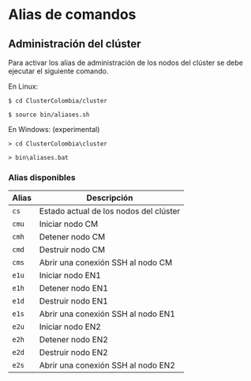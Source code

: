 # Alias de comandos

## Administración del clúster

Para activar los alias de administración de los nodos del clúster se debe ejecutar el siguiente comando.

En Linux:

```
$ cd ClusterColombia/cluster

$ source bin/aliases.sh
```

En Windows: (experimental)

```
> cd ClusterColombia\cluster

> bin\aliases.bat
```

### Alias disponibles

| Alias | Descripción |
| --- | --- |
| `cs` | Estado actual de los nodos del clúster |
| `cmu` | Iniciar nodo CM |
| `cmh` | Detener nodo CM |
| `cmd` | Destruir nodo CM |
| `cms` | Abrir una conexión SSH al nodo CM |
| `e1u` | Iniciar nodo EN1 |
| `e1h` | Detener nodo EN1 |
| `e1d` | Destruir nodo EN1 |
| `e1s` | Abrir una conexión SSH al nodo EN1 |
| `e2u` | Iniciar nodo EN2 |
| `e2h` | Detener nodo EN2 |
| `e2d` | Destruir nodo EN2 |
| `e2s` | Abrir una conexión SSH al nodo EN2 |
